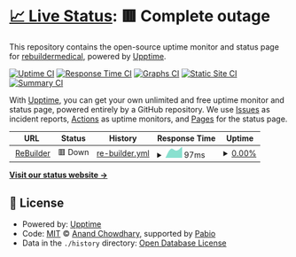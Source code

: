 # [📈 Live Status](https://rebuildermedical.github.io/rebuilder-upptime): <!--live status--> **🟥 Complete outage**

This repository contains the open-source uptime monitor and status page for [rebuildermedical](https://rebuildermedical.github.io/rebuilder-upptime), powered by [Upptime](https://github.com/upptime/upptime).

[![Uptime CI](https://github.com/rebuildermedical/rebuilder-upptime/workflows/Uptime%20CI/badge.svg)](https://github.com/rebuildermedical/rebuilder-upptime/actions?query=workflow%3A%22Uptime+CI%22)
[![Response Time CI](https://github.com/rebuildermedical/rebuilder-upptime/workflows/Response%20Time%20CI/badge.svg)](https://github.com/rebuildermedical/rebuilder-upptime/actions?query=workflow%3A%22Response+Time+CI%22)
[![Graphs CI](https://github.com/rebuildermedical/rebuilder-upptime/workflows/Graphs%20CI/badge.svg)](https://github.com/rebuildermedical/rebuilder-upptime/actions?query=workflow%3A%22Graphs+CI%22)
[![Static Site CI](https://github.com/rebuildermedical/rebuilder-upptime/workflows/Static%20Site%20CI/badge.svg)](https://github.com/rebuildermedical/rebuilder-upptime/actions?query=workflow%3A%22Static+Site+CI%22)
[![Summary CI](https://github.com/rebuildermedical/rebuilder-upptime/workflows/Summary%20CI/badge.svg)](https://github.com/rebuildermedical/rebuilder-upptime/actions?query=workflow%3A%22Summary+CI%22)

With [Upptime](https://upptime.js.org), you can get your own unlimited and free uptime monitor and status page, powered entirely by a GitHub repository. We use [Issues](https://github.com/rebuildermedical/rebuilder-upptime/issues) as incident reports, [Actions](https://github.com/rebuildermedical/rebuilder-upptime/actions) as uptime monitors, and [Pages](https://rebuildermedical.github.io/rebuilder-upptime) for the status page.

<!--start: status pages-->
<!-- This summary is generated by Upptime (https://github.com/upptime/upptime) -->
<!-- Do not edit this manually, your changes will be overwritten -->
<!-- prettier-ignore -->
| URL | Status | History | Response Time | Uptime |
| --- | ------ | ------- | ------------- | ------ |
| <img alt="" src="https://icons.duckduckgo.com/ip3/null.ico" height="13"> [ReBuilder](70.91.70.242) | 🟥 Down | [re-builder.yml](https://github.com/rebuildermedical/rebuilder-upptime/commits/HEAD/history/re-builder.yml) | <details><summary><img alt="Response time graph" src="./graphs/re-builder/response-time-week.png" height="20"> 97ms</summary><br><a href="https://rebuildermedical.github.io/rebuilder-upptime/history/re-builder"><img alt="Response time 97" src="https://img.shields.io/endpoint?url=https%3A%2F%2Fraw.githubusercontent.com%2Frebuildermedical%2Frebuilder-upptime%2FHEAD%2Fapi%2Fre-builder%2Fresponse-time.json"></a><br><a href="https://rebuildermedical.github.io/rebuilder-upptime/history/re-builder"><img alt="24-hour response time 97" src="https://img.shields.io/endpoint?url=https%3A%2F%2Fraw.githubusercontent.com%2Frebuildermedical%2Frebuilder-upptime%2FHEAD%2Fapi%2Fre-builder%2Fresponse-time-day.json"></a><br><a href="https://rebuildermedical.github.io/rebuilder-upptime/history/re-builder"><img alt="7-day response time 97" src="https://img.shields.io/endpoint?url=https%3A%2F%2Fraw.githubusercontent.com%2Frebuildermedical%2Frebuilder-upptime%2FHEAD%2Fapi%2Fre-builder%2Fresponse-time-week.json"></a><br><a href="https://rebuildermedical.github.io/rebuilder-upptime/history/re-builder"><img alt="30-day response time 97" src="https://img.shields.io/endpoint?url=https%3A%2F%2Fraw.githubusercontent.com%2Frebuildermedical%2Frebuilder-upptime%2FHEAD%2Fapi%2Fre-builder%2Fresponse-time-month.json"></a><br><a href="https://rebuildermedical.github.io/rebuilder-upptime/history/re-builder"><img alt="1-year response time 97" src="https://img.shields.io/endpoint?url=https%3A%2F%2Fraw.githubusercontent.com%2Frebuildermedical%2Frebuilder-upptime%2FHEAD%2Fapi%2Fre-builder%2Fresponse-time-year.json"></a></details> | <details><summary><a href="https://rebuildermedical.github.io/rebuilder-upptime/history/re-builder">0.00%</a></summary><a href="https://rebuildermedical.github.io/rebuilder-upptime/history/re-builder"><img alt="All-time uptime 0.00%" src="https://img.shields.io/endpoint?url=https%3A%2F%2Fraw.githubusercontent.com%2Frebuildermedical%2Frebuilder-upptime%2FHEAD%2Fapi%2Fre-builder%2Fuptime.json"></a><br><a href="https://rebuildermedical.github.io/rebuilder-upptime/history/re-builder"><img alt="24-hour uptime 0.00%" src="https://img.shields.io/endpoint?url=https%3A%2F%2Fraw.githubusercontent.com%2Frebuildermedical%2Frebuilder-upptime%2FHEAD%2Fapi%2Fre-builder%2Fuptime-day.json"></a><br><a href="https://rebuildermedical.github.io/rebuilder-upptime/history/re-builder"><img alt="7-day uptime 0.00%" src="https://img.shields.io/endpoint?url=https%3A%2F%2Fraw.githubusercontent.com%2Frebuildermedical%2Frebuilder-upptime%2FHEAD%2Fapi%2Fre-builder%2Fuptime-week.json"></a><br><a href="https://rebuildermedical.github.io/rebuilder-upptime/history/re-builder"><img alt="30-day uptime 0.00%" src="https://img.shields.io/endpoint?url=https%3A%2F%2Fraw.githubusercontent.com%2Frebuildermedical%2Frebuilder-upptime%2FHEAD%2Fapi%2Fre-builder%2Fuptime-month.json"></a><br><a href="https://rebuildermedical.github.io/rebuilder-upptime/history/re-builder"><img alt="1-year uptime 0.00%" src="https://img.shields.io/endpoint?url=https%3A%2F%2Fraw.githubusercontent.com%2Frebuildermedical%2Frebuilder-upptime%2FHEAD%2Fapi%2Fre-builder%2Fuptime-year.json"></a></details>

<!--end: status pages-->

[**Visit our status website →**](https://rebuildermedical.github.io/rebuilder-upptime)

## 📄 License

- Powered by: [Upptime](https://github.com/upptime/upptime)
- Code: [MIT](./LICENSE) © [Anand Chowdhary](https://anandchowdhary.com), supported by [Pabio](https://pabio.com)
- Data in the `./history` directory: [Open Database License](https://opendatacommons.org/licenses/odbl/1-0/)
